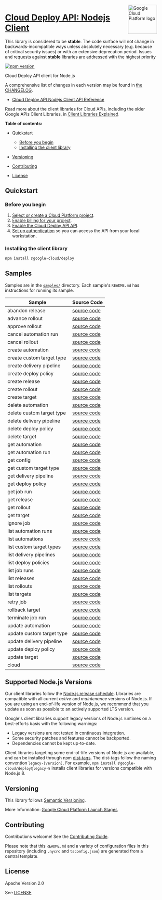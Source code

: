 [//]: # "This README.md file is auto-generated, all changes to this file will be lost."
[//]: # "The comments you see below are used to generate those parts of the template in later states."
<img src="https://avatars2.githubusercontent.com/u/2810941?v=3&s=96" alt="Google Cloud Platform logo" title="Google Cloud Platform" align="right" height="96" width="96"/>

# [Cloud Deploy API: Nodejs Client][homepage]

This library is considered to be **stable**. The code surface will not change in backwards-incompatible ways
unless absolutely necessary (e.g. because of critical security issues) or with
an extensive deprecation period. Issues and requests against **stable** libraries
are addressed with the highest priority

[![npm version](https://img.shields.io/npm/v/@google-cloud/deploy.svg)](https://www.npmjs.org/package/@google-cloud/deploy)

Cloud Deploy API client for Node.js

[//]: # "partials.introduction"

A comprehensive list of changes in each version may be found in
[the CHANGELOG][homepage_changelog].

* [Cloud Deploy API Nodejs Client API Reference](https://cloud.google.com/nodejs/docs/reference/deploy/latest)


Read more about the client libraries for Cloud APIs, including the older
Google APIs Client Libraries, in [Client Libraries Explained][explained].

[explained]: https://cloud.google.com/apis/docs/client-libraries-explained

**Table of contents:**

* [Quickstart](#quickstart)
  * [Before you begin](#before-you-begin)
  * [Installing the client library](#installing-the-client-library)

* [Versioning](#versioning)
* [Contributing](#contributing)
* [License](#license)

## Quickstart
### Before you begin

1.  [Select or create a Cloud Platform project][projects].
1.  [Enable billing for your project][billing].
1.  [Enable the Cloud Deploy API API][enable_api].
1.  [Set up authentication][auth] so you can access the
    API from your local workstation.
### Installing the client library

```bash
npm install @google-cloud/deploy
```

[//]: # "partials.body"

## Samples

Samples are in the [`samples/`][homepage_samples] directory. Each sample's `README.md` has instructions for running its sample.

| Sample                      | Source Code                       |
| --------------------------- | --------------------------------- |
| abandon release | [source code](https://github.com/googleapis/google-cloud-node/blob/main/packages/google-cloud-deploy/samples/generated/v1/cloud_deploy.abandon_release.js) |
| advance rollout | [source code](https://github.com/googleapis/google-cloud-node/blob/main/packages/google-cloud-deploy/samples/generated/v1/cloud_deploy.advance_rollout.js) |
| approve rollout | [source code](https://github.com/googleapis/google-cloud-node/blob/main/packages/google-cloud-deploy/samples/generated/v1/cloud_deploy.approve_rollout.js) |
| cancel automation run | [source code](https://github.com/googleapis/google-cloud-node/blob/main/packages/google-cloud-deploy/samples/generated/v1/cloud_deploy.cancel_automation_run.js) |
| cancel rollout | [source code](https://github.com/googleapis/google-cloud-node/blob/main/packages/google-cloud-deploy/samples/generated/v1/cloud_deploy.cancel_rollout.js) |
| create automation | [source code](https://github.com/googleapis/google-cloud-node/blob/main/packages/google-cloud-deploy/samples/generated/v1/cloud_deploy.create_automation.js) |
| create custom target type | [source code](https://github.com/googleapis/google-cloud-node/blob/main/packages/google-cloud-deploy/samples/generated/v1/cloud_deploy.create_custom_target_type.js) |
| create delivery pipeline | [source code](https://github.com/googleapis/google-cloud-node/blob/main/packages/google-cloud-deploy/samples/generated/v1/cloud_deploy.create_delivery_pipeline.js) |
| create deploy policy | [source code](https://github.com/googleapis/google-cloud-node/blob/main/packages/google-cloud-deploy/samples/generated/v1/cloud_deploy.create_deploy_policy.js) |
| create release | [source code](https://github.com/googleapis/google-cloud-node/blob/main/packages/google-cloud-deploy/samples/generated/v1/cloud_deploy.create_release.js) |
| create rollout | [source code](https://github.com/googleapis/google-cloud-node/blob/main/packages/google-cloud-deploy/samples/generated/v1/cloud_deploy.create_rollout.js) |
| create target | [source code](https://github.com/googleapis/google-cloud-node/blob/main/packages/google-cloud-deploy/samples/generated/v1/cloud_deploy.create_target.js) |
| delete automation | [source code](https://github.com/googleapis/google-cloud-node/blob/main/packages/google-cloud-deploy/samples/generated/v1/cloud_deploy.delete_automation.js) |
| delete custom target type | [source code](https://github.com/googleapis/google-cloud-node/blob/main/packages/google-cloud-deploy/samples/generated/v1/cloud_deploy.delete_custom_target_type.js) |
| delete delivery pipeline | [source code](https://github.com/googleapis/google-cloud-node/blob/main/packages/google-cloud-deploy/samples/generated/v1/cloud_deploy.delete_delivery_pipeline.js) |
| delete deploy policy | [source code](https://github.com/googleapis/google-cloud-node/blob/main/packages/google-cloud-deploy/samples/generated/v1/cloud_deploy.delete_deploy_policy.js) |
| delete target | [source code](https://github.com/googleapis/google-cloud-node/blob/main/packages/google-cloud-deploy/samples/generated/v1/cloud_deploy.delete_target.js) |
| get automation | [source code](https://github.com/googleapis/google-cloud-node/blob/main/packages/google-cloud-deploy/samples/generated/v1/cloud_deploy.get_automation.js) |
| get automation run | [source code](https://github.com/googleapis/google-cloud-node/blob/main/packages/google-cloud-deploy/samples/generated/v1/cloud_deploy.get_automation_run.js) |
| get config | [source code](https://github.com/googleapis/google-cloud-node/blob/main/packages/google-cloud-deploy/samples/generated/v1/cloud_deploy.get_config.js) |
| get custom target type | [source code](https://github.com/googleapis/google-cloud-node/blob/main/packages/google-cloud-deploy/samples/generated/v1/cloud_deploy.get_custom_target_type.js) |
| get delivery pipeline | [source code](https://github.com/googleapis/google-cloud-node/blob/main/packages/google-cloud-deploy/samples/generated/v1/cloud_deploy.get_delivery_pipeline.js) |
| get deploy policy | [source code](https://github.com/googleapis/google-cloud-node/blob/main/packages/google-cloud-deploy/samples/generated/v1/cloud_deploy.get_deploy_policy.js) |
| get job run | [source code](https://github.com/googleapis/google-cloud-node/blob/main/packages/google-cloud-deploy/samples/generated/v1/cloud_deploy.get_job_run.js) |
| get release | [source code](https://github.com/googleapis/google-cloud-node/blob/main/packages/google-cloud-deploy/samples/generated/v1/cloud_deploy.get_release.js) |
| get rollout | [source code](https://github.com/googleapis/google-cloud-node/blob/main/packages/google-cloud-deploy/samples/generated/v1/cloud_deploy.get_rollout.js) |
| get target | [source code](https://github.com/googleapis/google-cloud-node/blob/main/packages/google-cloud-deploy/samples/generated/v1/cloud_deploy.get_target.js) |
| ignore job | [source code](https://github.com/googleapis/google-cloud-node/blob/main/packages/google-cloud-deploy/samples/generated/v1/cloud_deploy.ignore_job.js) |
| list automation runs | [source code](https://github.com/googleapis/google-cloud-node/blob/main/packages/google-cloud-deploy/samples/generated/v1/cloud_deploy.list_automation_runs.js) |
| list automations | [source code](https://github.com/googleapis/google-cloud-node/blob/main/packages/google-cloud-deploy/samples/generated/v1/cloud_deploy.list_automations.js) |
| list custom target types | [source code](https://github.com/googleapis/google-cloud-node/blob/main/packages/google-cloud-deploy/samples/generated/v1/cloud_deploy.list_custom_target_types.js) |
| list delivery pipelines | [source code](https://github.com/googleapis/google-cloud-node/blob/main/packages/google-cloud-deploy/samples/generated/v1/cloud_deploy.list_delivery_pipelines.js) |
| list deploy policies | [source code](https://github.com/googleapis/google-cloud-node/blob/main/packages/google-cloud-deploy/samples/generated/v1/cloud_deploy.list_deploy_policies.js) |
| list job runs | [source code](https://github.com/googleapis/google-cloud-node/blob/main/packages/google-cloud-deploy/samples/generated/v1/cloud_deploy.list_job_runs.js) |
| list releases | [source code](https://github.com/googleapis/google-cloud-node/blob/main/packages/google-cloud-deploy/samples/generated/v1/cloud_deploy.list_releases.js) |
| list rollouts | [source code](https://github.com/googleapis/google-cloud-node/blob/main/packages/google-cloud-deploy/samples/generated/v1/cloud_deploy.list_rollouts.js) |
| list targets | [source code](https://github.com/googleapis/google-cloud-node/blob/main/packages/google-cloud-deploy/samples/generated/v1/cloud_deploy.list_targets.js) |
| retry job | [source code](https://github.com/googleapis/google-cloud-node/blob/main/packages/google-cloud-deploy/samples/generated/v1/cloud_deploy.retry_job.js) |
| rollback target | [source code](https://github.com/googleapis/google-cloud-node/blob/main/packages/google-cloud-deploy/samples/generated/v1/cloud_deploy.rollback_target.js) |
| terminate job run | [source code](https://github.com/googleapis/google-cloud-node/blob/main/packages/google-cloud-deploy/samples/generated/v1/cloud_deploy.terminate_job_run.js) |
| update automation | [source code](https://github.com/googleapis/google-cloud-node/blob/main/packages/google-cloud-deploy/samples/generated/v1/cloud_deploy.update_automation.js) |
| update custom target type | [source code](https://github.com/googleapis/google-cloud-node/blob/main/packages/google-cloud-deploy/samples/generated/v1/cloud_deploy.update_custom_target_type.js) |
| update delivery pipeline | [source code](https://github.com/googleapis/google-cloud-node/blob/main/packages/google-cloud-deploy/samples/generated/v1/cloud_deploy.update_delivery_pipeline.js) |
| update deploy policy | [source code](https://github.com/googleapis/google-cloud-node/blob/main/packages/google-cloud-deploy/samples/generated/v1/cloud_deploy.update_deploy_policy.js) |
| update target | [source code](https://github.com/googleapis/google-cloud-node/blob/main/packages/google-cloud-deploy/samples/generated/v1/cloud_deploy.update_target.js) |
| cloud | [source code](https://github.com/googleapis/google-cloud-node/blob/main/packages/google-cloud-deploy/samples/generated/v1/snippet_metadata_google.cloud.deploy.v1.json) |


## Supported Node.js Versions

Our client libraries follow the [Node.js release schedule](https://github.com/nodejs/release#release-schedule).
Libraries are compatible with all current _active_ and _maintenance_ versions of
Node.js.
If you are using an end-of-life version of Node.js, we recommend that you update
as soon as possible to an actively supported LTS version.

Google's client libraries support legacy versions of Node.js runtimes on a
best-efforts basis with the following warnings:

* Legacy versions are not tested in continuous integration.
* Some security patches and features cannot be backported.
* Dependencies cannot be kept up-to-date.

Client libraries targeting some end-of-life versions of Node.js are available, and
can be installed through npm [dist-tags](https://docs.npmjs.com/cli/dist-tag).
The dist-tags follow the naming convention `legacy-(version)`.
For example, `npm install @google-cloud/deploy@legacy-8` installs client libraries
for versions compatible with Node.js 8.

## Versioning

This library follows [Semantic Versioning](http://semver.org/).

More Information: [Google Cloud Platform Launch Stages][launch_stages]

[launch_stages]: https://cloud.google.com/terms/launch-stages

## Contributing

Contributions welcome! See the [Contributing Guide](https://github.com/googleapis/google-cloud-node/blob/main/packages/google-cloud-deploy/CONTRIBUTING.md).

Please note that this `README.md`
and a variety of configuration files in this repository (including `.nycrc` and `tsconfig.json`)
are generated from a central template.

## License

Apache Version 2.0

See [LICENSE](https://github.com/googleapis/google-cloud-node/blob/main/packages/google-cloud-deploy/LICENSE)

[shell_img]: https://gstatic.com/cloudssh/images/open-btn.png
[projects]: https://console.cloud.google.com/project
[billing]: https://support.google.com/cloud/answer/6293499#enable-billing
[enable_api]: https://console.cloud.google.com/flows/enableapi?apiid=clouddeploy.googleapis.com
[auth]: https://cloud.google.com/docs/authentication/external/set-up-adc-local
[homepage_samples]: https://github.com/googleapis/google-cloud-node/blob/main/packages/google-cloud-deploy/samples
[homepage_changelog]: https://github.com/googleapis/google-cloud-node/blob/main/packages/google-cloud-deploy/CHANGELOG.md
[homepage]: https://github.com/googleapis/google-cloud-node/blob/main/packages/google-cloud-deploy
